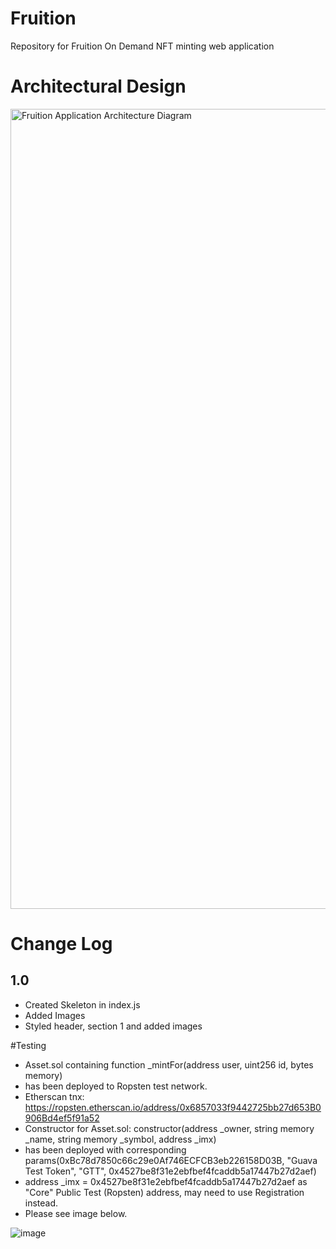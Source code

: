 # Fruition
Repository for Fruition On Demand NFT minting web application

# Architectural Design
<img width="1280" alt="Fruition Application Architecture Diagram" src="https://user-images.githubusercontent.com/11862392/152111644-e616ac40-e120-43d3-92e4-69916e57edb1.png">

# Change Log

## 1.0
* Created Skeleton in index.js
* Added Images
* Styled header, section 1 and added images

#Testing

* Asset.sol containing function _mintFor(address user, uint256 id, bytes memory) 
*   has been deployed to Ropsten test network.
*   Etherscan tnx: https://ropsten.etherscan.io/address/0x6857033f9442725bb27d653B0906Bd4ef5f91a52
* Constructor for Asset.sol: constructor(address _owner, string memory _name, string memory _symbol, address _imx)
*   has been deployed with corresponding params(0xBc78d7850c66c29e0Af746ECFCB3eb226158D03B, "Guava Test Token", "GTT", 0x4527be8f31e2ebfbef4fcaddb5a17447b27d2aef)
*   address _imx = 0x4527be8f31e2ebfbef4fcaddb5a17447b27d2aef as "Core" Public Test (Ropsten) address, may need to use Registration instead.
* Please see image below.

![image](https://user-images.githubusercontent.com/11862392/152404844-254d5e6e-79a0-4dc0-b738-0520179130b7.png)

